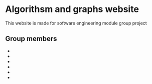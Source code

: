 # Algorithsm and graphs website
This website is made for software engineering module group project
## Group members
*
*
*
*
*
*
